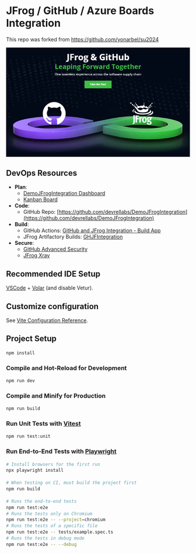 # JFrog / GitHub / Azure Boards Integration

This repo was forked from https://github.com/yonarbel/su2024

[![jfrog-and-github](images\jfrog-and-github.jpg)](https://jfrog.com/jfrog-and-github)

## DevOps Resources

- **Plan**: 
  - [DemoJFrogIntegration Dashboard](https://dev.azure.com/daveburnisonms/DemoJFrogIntegration/_dashboards/dashboard/4fd72b49-cb34-4124-b1b4-00d588b33605)
  - [Kanban Board](https://dev.azure.com/daveburnisonms/20e9f5e7-095d-4a16-b5a7-ab629eac49cd/_boards/board/t/7dabdfbe-7b7a-4163-b798-3be24e2ce8e0/Stories/)
- **Code**:
  - GitHub Repo: [https://github.com/devrellabs/DemoJFrogIntegration](https://github.com/devrellabs/DemoJFrogIntegration)
- **Build**:
  - GitHub Actions: [GitHub and JFrog Integration - Build App](https://github.com/devrellabs/DemoJFrogIntegration/actions/workflows/build-App.yml)
  - JFrog Artifactory Builds: [GHJFIntegration](https://ghdevrel.jfrog.io/ui/builds/?projectKey=ghjfintegration&type=builds)
- **Secure**:
  - [GitHub Advanced Security](https://github.com/orgs/devrellabs/security/overview)
  - [JFrog Xray](https://ghdevrel.jfrog.io/ui/scans-list/builds-scans?projectKey=ghjfintegration)

## Recommended IDE Setup

[VSCode](https://code.visualstudio.com/) + [Volar](https://marketplace.visualstudio.com/items?itemName=Vue.volar) (and disable Vetur).

## Customize configuration

See [Vite Configuration Reference](https://vitejs.dev/config/).

## Project Setup

```sh
npm install
```

### Compile and Hot-Reload for Development

```sh
npm run dev
```

### Compile and Minify for Production

```sh
npm run build
```

### Run Unit Tests with [Vitest](https://vitest.dev/)

```sh
npm run test:unit
```

### Run End-to-End Tests with [Playwright](https://playwright.dev)

```sh
# Install browsers for the first run
npx playwright install

# When testing on CI, must build the project first
npm run build

# Runs the end-to-end tests
npm run test:e2e
# Runs the tests only on Chromium
npm run test:e2e -- --project=chromium
# Runs the tests of a specific file
npm run test:e2e -- tests/example.spec.ts
# Runs the tests in debug mode
npm run test:e2e -- --debug
```
